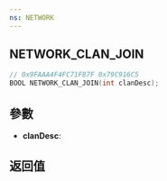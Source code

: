 ```yaml
---
ns: NETWORK
---
```

## NETWORK_CLAN_JOIN

```c
// 0x9FAAA4F4FC71F87F 0x79C916C5
BOOL NETWORK_CLAN_JOIN(int clanDesc);
```


## 參數
* **clanDesc**: 

## 返回值
